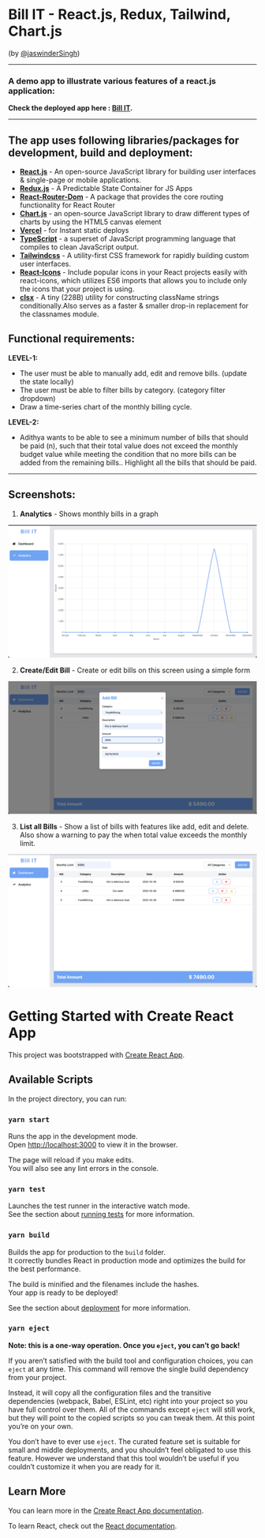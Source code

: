 # Bill IT - React.js, Redux, Tailwind, Chart.js

(by [@jaswinderSingh](https://www.linkedin.com/in/jaswinder-singh-32a01118b/))

---

### A demo app to illustrate various features of a react.js application:

**Check the deployed app here : [Bill IT](https://bill-manager.vercel.app/dashboard).**

---

## The app uses following libraries/packages for development, build and deployment:

- **[React.js](https://reactjs.org/)** - An open-source JavaScript library for building user interfaces & single-page or mobile applications.
- **[Redux.js](https://redux.js.org/)** - A Predictable State Container for JS Apps
- **[React-Router-Dom](https://www.npmjs.com/package/react-router-dom)** - A package that provides the core routing functionality for React Router
- **[Chart.js](https://www.chartjs.org/)** - an open-source JavaScript library to draw different types of charts by using the HTML5 canvas element
- **[Vercel](https://vercel.com/)** - for Instant static deploys
- **[TypeScript](https://github.com/Microsoft/TypeScript)** - a superset of JavaScript programming language that compiles to clean JavaScript output.
- **[Tailwindcss](https://www.npmjs.com/package/tailwindcss)** - A utility-first CSS framework for rapidly building custom user interfaces.
- **[React-Icons](https://www.npmjs.com/package/react-icons)** - Include popular icons in your React projects easily with react-icons, which utilizes ES6 imports that allows you to include only the icons that your project is using.
- **[clsx](https://www.npmjs.com/package/clsx)** - A tiny (228B) utility for constructing className strings conditionally.Also serves as a faster & smaller drop-in replacement for the classnames module.

## Functional requirements:

**LEVEL-1:**

- The user must be able to manually add, edit and remove bills. (update the state locally)
- The user must be able to filter bills by category. (category filter dropdown)
- Draw a time-series chart of the monthly billing cycle.

**LEVEL-2:**

- Adithya wants to be able to see a minimum number of bills that should be paid (n), such that their
  total value does not exceed the monthly budget value while meeting the condition that no more bills
  can be added from the remaining bills.. Highlight all the bills that should be paid.

---

## Screenshots:

1. **Analytics** - Shows monthly bills in a graph

![Analytics](analytics.png)

2. **Create/Edit Bill** - Create or edit bills on this screen using a simple form

![Create/Edit Bill](bill-form.png)

3. **List all Bills** - Show a list of bills with features like add, edit and delete. Also show a warning to pay the when total value exceeds the monthly limit.

![List all Bills Screen](bill-list.png)

# Getting Started with Create React App

This project was bootstrapped with [Create React App](https://github.com/facebook/create-react-app).

## Available Scripts

In the project directory, you can run:

### `yarn start`

Runs the app in the development mode.\
Open [http://localhost:3000](http://localhost:3000) to view it in the browser.

The page will reload if you make edits.\
You will also see any lint errors in the console.

### `yarn test`

Launches the test runner in the interactive watch mode.\
See the section about [running tests](https://facebook.github.io/create-react-app/docs/running-tests) for more information.

### `yarn build`

Builds the app for production to the `build` folder.\
It correctly bundles React in production mode and optimizes the build for the best performance.

The build is minified and the filenames include the hashes.\
Your app is ready to be deployed!

See the section about [deployment](https://facebook.github.io/create-react-app/docs/deployment) for more information.

### `yarn eject`

**Note: this is a one-way operation. Once you `eject`, you can’t go back!**

If you aren’t satisfied with the build tool and configuration choices, you can `eject` at any time. This command will remove the single build dependency from your project.

Instead, it will copy all the configuration files and the transitive dependencies (webpack, Babel, ESLint, etc) right into your project so you have full control over them. All of the commands except `eject` will still work, but they will point to the copied scripts so you can tweak them. At this point you’re on your own.

You don’t have to ever use `eject`. The curated feature set is suitable for small and middle deployments, and you shouldn’t feel obligated to use this feature. However we understand that this tool wouldn’t be useful if you couldn’t customize it when you are ready for it.

## Learn More

You can learn more in the [Create React App documentation](https://facebook.github.io/create-react-app/docs/getting-started).

To learn React, check out the [React documentation](https://reactjs.org/).
